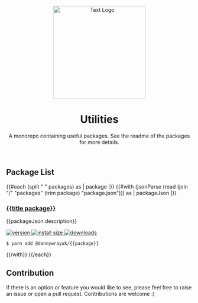 <p align="center" >
 <img src="https://github.com/dannywrayuk/utilities/raw/main/assets/logo.svg" alt="Text Logo" width="250" />
</p>

<h1 align="center">Utilities</h1>
<p align="center">A monorepo containing useful packages. See the readme of the packages for more details.</p>

<br />

## Package List

{{#each (split " " packages) as | package |}}
{{#with (jsonParse (read (join "/" "packages" (trim package) "package.json"))) as | packageJson |}}

### [{{title package}}](https://github.com/dannywrayuk/utilities/raw/main/packages/{{package}}/README.md)

{{packageJson.description}}

<p>
  <a href="https://npmjs.org/package/@dannywrayuk/{{package}}">
    <img src="https://img.shields.io/npm/v/@dannywrayuk/{{package}}.svg" alt="version" />
  </a>
   <a href="https://bundlephobia.com/package/@dannywrayuk/{{package}}">
    <img src="https://img.shields.io/bundlephobia/min/@dannywrayuk/{{package}}.svg" alt="install size" />
  </a>
  <a href="https://npmjs.org/package/@dannywrayuk/{{package}}">
    <img src="https://img.shields.io/npm/dm/@dannywrayuk/{{package}}.svg" alt="downloads" />
  </a>
</p>

```
$ yarn add @dannywrayuk/{{package}}
```

{{/with}}
{{/each}}

## Contribution

If there is an option or feature you would like to see, please feel free to raise an issue or open a pull request. Contributions are welcome :)

<!--

This readme was automatically generated using a [cookie-cutter template](https://github.com/dannywrayuk/utilities/raw/main/templates/readme/README.md). This is some metadata about the generation process, it's not very interesting to humans.

timestamp: {{{timestamp}}}

packages_hash: {{{packagesHash}}}

-->
